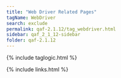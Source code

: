 ```yaml
---
title: "Web Driver Related Pages"
tagName: WebDriver
search: exclude
permalink: qaf-2.1.12/tag_webdriver.html
sidebar: qaf_2_1_12-sidebar
folder: qaf-2.1.12
---
```

{% include taglogic.html %}

{% include links.html %}
